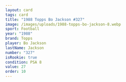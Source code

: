 ```yaml
---
layout: card
tags: card
title: "1988 Topps Bo Jackson #327"
image: /images/uploads/1988-topps-bo-jackson-8.webp
sport: Football
year: "1988"
brand: Topps
player: Bo Jackson
lastName: Jackson
number: "327"
isRookie: true
condition: PSA 8
value: 27
order: 10
---
```

